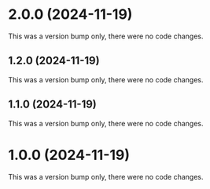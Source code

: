 # 2.0.0 (2024-11-19)

This was a version bump only, there were no code changes.

## 1.2.0 (2024-11-19)

This was a version bump only, there were no code changes.

## 1.1.0 (2024-11-19)

This was a version bump only, there were no code changes.

# 1.0.0 (2024-11-19)

This was a version bump only, there were no code changes.
